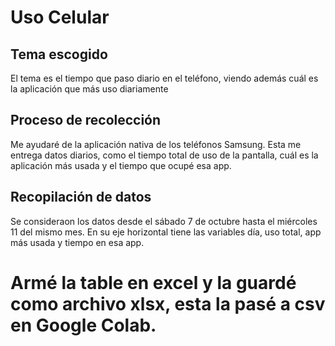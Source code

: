 # Uso Celular
## Tema escogido
El tema es el tiempo que paso diario en el teléfono, viendo además cuál es la aplicación que más uso diariamente
## Proceso de recolección
Me ayudaré de la aplicación nativa de los teléfonos Samsung. Esta me entrega datos diarios, como el tiempo total de uso de la pantalla, cuál es la aplicación más usada y el tiempo que ocupé esa app.
## Recopilación de datos
Se consideraon los datos desde el sábado 7 de octubre hasta el miércoles 11 del mismo mes. En su eje horizontal tiene las variables día, uso total, app más usada y tiempo en esa app.
# Armé la table en excel y la guardé como archivo xlsx, esta la pasé a csv en Google Colab.

